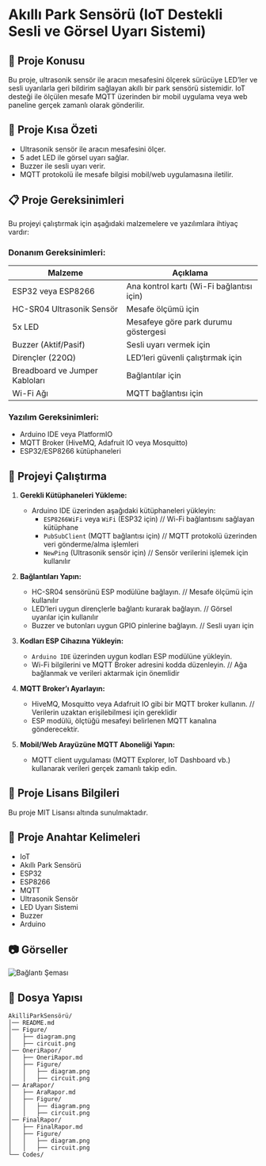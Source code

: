 # Akıllı Park Sensörü (IoT Destekli Sesli ve Görsel Uyarı Sistemi)

## 📌 Proje Konusu
Bu proje, ultrasonik sensör ile aracın mesafesini ölçerek sürücüye LED’ler ve sesli uyarılarla geri bildirim sağlayan akıllı bir park sensörü sistemidir. IoT desteği ile ölçülen mesafe MQTT üzerinden bir mobil uygulama veya web paneline gerçek zamanlı olarak gönderilir.

## 📡 Proje Kısa Özeti
- Ultrasonik sensör ile aracın mesafesini ölçer.
- 5 adet LED ile görsel uyarı sağlar.
- Buzzer ile sesli uyarı verir.
- MQTT protokolü ile mesafe bilgisi mobil/web uygulamasına iletilir.

## 📋 Proje Gereksinimleri
Bu projeyi çalıştırmak için aşağıdaki malzemelere ve yazılımlara ihtiyaç vardır:

### **Donanım Gereksinimleri:**
| Malzeme | Açıklama |
|---------|---------|
| ESP32 veya ESP8266 | Ana kontrol kartı (Wi-Fi bağlantısı için) |
| HC-SR04 Ultrasonik Sensör | Mesafe ölçümü için |
| 5x LED  | Mesafeye göre park durumu göstergesi |
| Buzzer (Aktif/Pasif) | Sesli uyarı vermek için |
| Dirençler (220Ω) | LED’leri güvenli çalıştırmak için |
| Breadboard ve Jumper Kabloları | Bağlantılar için |
| Wi-Fi Ağı | MQTT bağlantısı için |

### **Yazılım Gereksinimleri:**
- Arduino IDE veya PlatformIO
- MQTT Broker (HiveMQ, Adafruit IO veya Mosquitto)
- ESP32/ESP8266 kütüphaneleri

## 🚀 Projeyi Çalıştırma
1. **Gerekli Kütüphaneleri Yükleme:**
   - Arduino IDE üzerinden aşağıdaki kütüphaneleri yükleyin:
     - `ESP8266WiFi` veya `WiFi` (ESP32 için) // Wi-Fi bağlantısını sağlayan kütüphane
     - `PubSubClient` (MQTT bağlantısı için) // MQTT protokolü üzerinden veri gönderme/alma işlemleri
     - `NewPing` (Ultrasonik sensör için) // Sensör verilerini işlemek için kullanılır

2. **Bağlantıları Yapın:**
   - HC-SR04 sensörünü ESP modülüne bağlayın. // Mesafe ölçümü için kullanılır
   - LED’leri uygun dirençlerle bağlantı kurarak bağlayın. // Görsel uyarılar için kullanılır
   - Buzzer ve butonları uygun GPIO pinlerine bağlayın. // Sesli uyarı için

3. **Kodları ESP Cihazına Yükleyin:**
   - `Arduino IDE` üzerinden uygun kodları ESP modülüne yükleyin.
   - Wi-Fi bilgilerini ve MQTT Broker adresini kodda düzenleyin. // Ağa bağlanmak ve verileri aktarmak için önemlidir

4. **MQTT Broker’ı Ayarlayın:**
   - HiveMQ, Mosquitto veya Adafruit IO gibi bir MQTT broker kullanın. // Verilerin uzaktan erişilebilmesi için gereklidir
   - ESP modülü, ölçtüğü mesafeyi belirlenen MQTT kanalına gönderecektir.

5. **Mobil/Web Arayüzüne MQTT Aboneliği Yapın:**
   - MQTT client uygulaması (MQTT Explorer, IoT Dashboard vb.) kullanarak verileri gerçek zamanlı takip edin.

## 📜 Proje Lisans Bilgileri
Bu proje MIT Lisansı altında sunulmaktadır. 

## 🔑 Proje Anahtar Kelimeleri
- IoT
- Akıllı Park Sensörü
- ESP32
- ESP8266
- MQTT
- Ultrasonik Sensör
- LED Uyarı Sistemi
- Buzzer
- Arduino

## 📷 Görseller


![Bağlantı Şeması](Figure/diagram.png)

## 📁 Dosya Yapısı
```
AkilliParkSensörü/
│── README.md
│── Figure/
│   ├── diagram.png
│   ├── circuit.png
│── OneriRapor/
│   ├── OneriRapor.md
│   ├── Figure/
│   │   ├── diagram.png
│   │   ├── circuit.png
│── AraRapor/
│   ├── AraRapor.md
│   ├── Figure/
│   │   ├── diagram.png
│   │   ├── circuit.png
│── FinalRapor/
│   ├── FinalRapor.md
│   ├── Figure/
│   │   ├── diagram.png
│   │   ├── circuit.png
└── Codes/
```
